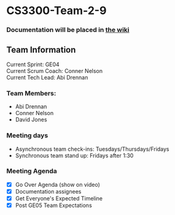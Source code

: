 # CS3300-Team-2-9
### **Documentation will be placed in [the wiki](https://github.com/wycre/CS3300-Team-2-9/wiki)**

## Team Information
Current Sprint: GE04 <br>
Current Scrum Coach: Conner Nelson <br>
Current Tech Lead: Abi Drennan <br>

### Team Members:
- Abi Drennan
- Conner Nelson
- David Jones

### Meeting days
- Asynchronous team check-ins: Tuesdays/Thursdays/Fridays
- Synchronous team stand up: Fridays after 1:30

### Meeting Agenda
- [X] Go Over Agenda (show on video)
- [X] Documentation assignees
- [X] Get Everyone's Expected Timeline
- [X] Post GE05 Team Expectations
